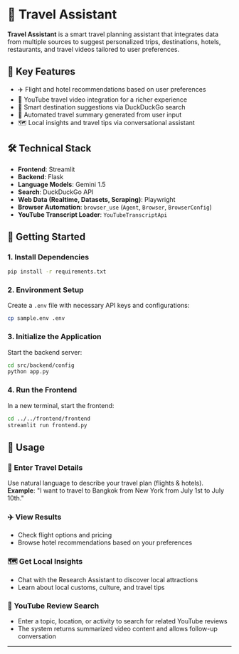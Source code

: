 # 🧳 Travel Assistant

**Travel Assistant** is a smart travel planning assistant that integrates data from multiple sources to suggest personalized trips, destinations, hotels, restaurants, and travel videos tailored to user preferences.

## 🧠 Key Features

- ✈️ Flight and hotel recommendations based on user preferences  
- 🎥 YouTube travel video integration for a richer experience  
- 📍 Smart destination suggestions via DuckDuckGo search  
- 📝 Automated travel summary generated from user input  
- 🗺️ Local insights and travel tips via conversational assistant

## 🛠️ Technical Stack

- **Frontend**: Streamlit  
- **Backend**: Flask  
- **Language Models**: Gemini 1.5  
- **Search**: DuckDuckGo API  
- **Web Data (Realtime, Datasets, Scraping)**: Playwright  
- **Browser Automation**: `browser_use` (`Agent`, `Browser`, `BrowserConfig`)  
- **YouTube Transcript Loader**: `YouTubeTranscriptApi`  

## 🚀 Getting Started

### 1. Install Dependencies

```bash
pip install -r requirements.txt
```

### 2. Environment Setup

Create a `.env` file with necessary API keys and configurations:

```bash
cp sample.env .env
```

### 3. Initialize the Application

Start the backend server:

```bash
cd src/backend/config
python app.py
```

### 4. Run the Frontend

In a new terminal, start the frontend:

```bash
cd ../../frontend/frontend
streamlit run frontend.py
```

## 📌 Usage

### 📝 Enter Travel Details
Use natural language to describe your travel plan (flights & hotels).  
**Example**: "I want to travel to Bangkok from New York from July 1st to July 10th."

### ✈️ View Results
- Check flight options and pricing  
- Browse hotel recommendations based on your preferences  

### 🗺️ Get Local Insights
- Chat with the Research Assistant to discover local attractions  
- Learn about local customs, culture, and travel tips  

### 🎥 YouTube Review Search
- Enter a topic, location, or activity to search for related YouTube reviews  
- The system returns summarized video content and allows follow-up conversation

---
